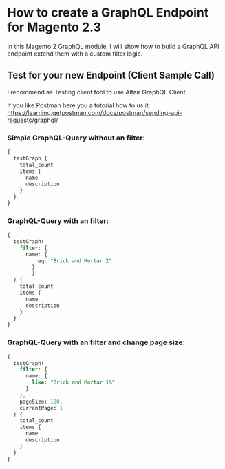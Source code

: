 # How to create a GraphQL Endpoint for Magento 2.3

In this Magento 2 GraphQL module, I will show how to build a GraphQL API endpoint extend them with a custom filter logic. 

## Test for your new Endpoint (Client Sample Call)

I recommend as Testing client tool to use Altair GraphQL Client

If you like Postman here you a tutorial how to us it: https://learning.getpostman.com/docs/postman/sending-api-requests/graphql/

### Simple GraphQL-Query without an filter:

```sql
{
  testGraph {
    total_count
    items {
      name
      description
    }
  }
}
```

### GraphQL-Query with an filter:

```sql
{
  testGraph(
    filter: {      
      name: {
          eq: "Brick and Mortar 2"
        }
    	}    
  ) {
    total_count
    items {
      name
      description
    }
  }
}
```

### GraphQL-Query with an filter and change page size:

```sql
{
  testGraph(
    filter: {      
      name: {
        like: "Brick and Mortar 1%"
      }
    },
    pageSize: 100,
    currentPage: 1
  ) {
    total_count
    items {
      name
      description
    }
  }
}
```
